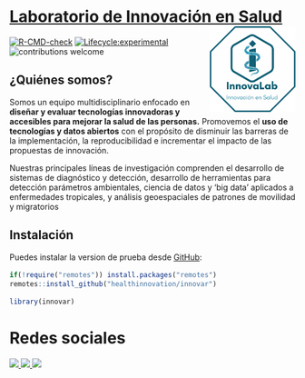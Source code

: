 # [**Laboratorio de Innovación en Salud**](https://www.innovalab.info/) <img src="man/figures/new_lis_icon.png" align="right" width="30%">


<!-- badges: start -->

[![R-CMD-check](https://github.com/healthinnovation/lis/workflows/R-CMD-check/badge.svg)](https://github.com/healthinnovation/lis/actions)
[![Lifecycle:experimental](https://img.shields.io/badge/lifecycle-experimental-orange.svg)](https://www.tidyverse.org/lifecycle/#experimental)
![contributions welcome](https://img.shields.io/badge/contributions-welcome-brightgreen.svg?style=flat)

<!-- badges: end -->

## ¿Quiénes somos?

Somos un equipo multidisciplinario enfocado en **diseñar y evaluar tecnologías innovadoras y accesibles para mejorar la salud de las personas.** Promovemos el **uso de tecnologías y datos abiertos** con el propósito de disminuir las barreras de la implementación, la reproducibilidad e incrementar el impacto de las propuestas de innovación. 

Nuestras principales líneas de investigación comprenden el desarrollo de sistemas de diagnóstico y detección, desarrollo de herramientas para detección parámetros ambientales, ciencia de datos y ‘big data’ aplicados a enfermedades tropicales, y análisis geoespaciales de patrones de movilidad y migratorios

## Instalación

Puedes instalar la version de prueba desde
[GitHub](https://github.com/):

``` r
if(!require("remotes")) install.packages("remotes")
remotes::install_github("healthinnovation/innovar")
```

``` r
library(innovar)
```

# Redes sociales 
<p align="left">
 <a href = "https://www.facebook.com/imt.innovlab">
 <img src="https://img.shields.io/badge/Facebook-1877F2?style=for-the-badge&logo=facebook&logoColor=white" width="10.5%">
 </a>
 <a href="https://twitter.com/imt_innovalab">
  <img src="https://img.shields.io/badge/Twitter-1DA1F2?style=for-the-badge&logo=twitter&logoColor=white" width="9.5%">
 </a>
  <a href="https://www.instagram.com/imtavh_innovalab/">
  <img src="https://img.shields.io/badge/Instagram-E4405F?style=for-the-badge&logo=instagram&logoColor=white" width="11.5%">
 </a>
</p>
